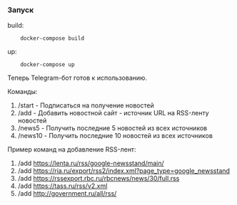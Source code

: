 ### Запуск

build:

```
    docker-compose build
```

up:

```
    docker-compose up
```

Теперь Telegram-бот готов к использованию.

Команды:

1. /start - Подписаться на получение новостей
2. /add - Добавить новостной сайт - источник URL на RSS-ленту новостей
3. /news5 - Получить последние 5 новостей из всех источников
4. /news10 - Получить последние 10 новостей из всех источников

Пример команд на добавление RSS-лент:

1. /add https://lenta.ru/rss/google-newsstand/main/
2. /add https://ria.ru/export/rss2/index.xml?page_type=google_newsstand
3. /add https://rssexport.rbc.ru/rbcnews/news/30/full.rss
4. /add https://tass.ru/rss/v2.xml
5. /add http://government.ru/all/rss/